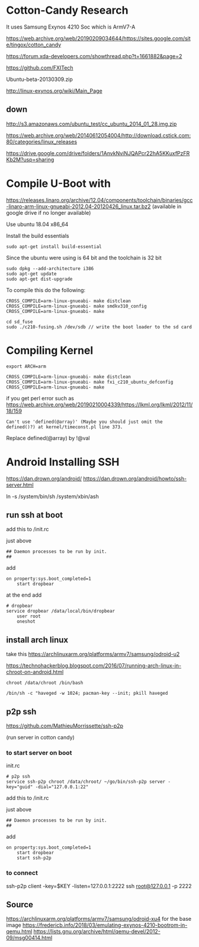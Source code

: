 # Cotton-Candy Research

It uses Samsung Exynos 4210 Soc which is ArmV7-A

https://web.archive.org/web/20190209034644/https://sites.google.com/site/tingox/cotton_candy

https://forum.xda-developers.com/showthread.php?t=1661882&page=2

https://github.com/FXITech

Ubuntu-beta-20130309.zip

http://linux-exynos.org/wiki/Main_Page

## down
http://s3.amazonaws.com/ubuntu_test/cc_ubuntu_2014_01_28.img.zip

https://web.archive.org/web/20140612054004/http://download.cstick.com:80/categories/linux_releases

https://drive.google.com/drive/folders/1AnvkNviNJQAPcr22hA5KKuxfPzFRKb2M?usp=sharing



# Compile U-Boot with

https://releases.linaro.org/archive/12.04/components/toolchain/binaries/gcc-linaro-arm-linux-gnueabi-2012.04-20120426_linux.tar.bz2 (available in google drive if no longer available)

Use ubuntu 18.04 x86_64

Install the build essentials

```
sudo apt-get install build-essential
```


Since the ubuntu were using is 64 bit and the toolchain is 32 bit

```
sudo dpkg --add-architecture i386
sudo apt-get update
sudo apt-get dist-upgrade
```


To compile this do the following:
```
CROSS_COMPILE=arm-linux-gnueabi- make distclean
CROSS_COMPILE=arm-linux-gnueabi- make smdkv310_config
CROSS_COMPILE=arm-linux-gnueabi- make

cd sd_fuse
sudo ./c210-fusing.sh /dev/sdb // write the boot loader to the sd card
```

# Compiling Kernel

```
export ARCH=arm

CROSS_COMPILE=arm-linux-gnueabi- make distclean
CROSS_COMPILE=arm-linux-gnueabi- make fxi_c210_ubuntu_defconfig
CROSS_COMPILE=arm-linux-gnueabi- make
```

if you get perl error such as https://web.archive.org/web/20190210004339/https://lkml.org/lkml/2012/11/18/159
```
Can't use 'defined(@array)' (Maybe you should just omit the defined()?) at kernel/timeconst.pl line 373.
```
Replace defined(@array) by !@val


# Android Installing SSH

https://dan.drown.org/android/
https://dan.drown.org/android/howto/ssh-server.html

ln -s /system/bin/sh /system/xbin/ash

## run ssh at boot
add this to /init.rc

just above

```
## Daemon processes to be run by init.
##
```

add 

```
on property:sys.boot_completed=1
    start dropbear
```

at the end add
```
# dropbear
service dropbear /data/local/bin/dropbear
    user root
    oneshot
```

## install arch linux
take this
https://archlinuxarm.org/platforms/armv7/samsung/odroid-u2


https://technohackerblog.blogspot.com/2016/07/running-arch-linux-in-chroot-on-android.html

```
chroot /data/chroot /bin/bash

/bin/sh -c "haveged -w 1024; pacman-key --init; pkill haveged
```

## p2p ssh

https://github.com/MathieuMorrissette/ssh-p2p

(run server in cotton candy)

### to start server on boot
init.rc
``` 
# p2p ssh
service ssh-p2p chroot /data/chroot/ ~/go/bin/ssh-p2p server -key="guid" -dial="127.0.0.1:22"
```

add this to /init.rc

just above

```
## Daemon processes to be run by init.
##
```

add 

```
on property:sys.boot_completed=1
    start dropbear
    start ssh-p2p
```


### to connect
ssh-p2p client -key=$KEY -listen=127.0.0.1:2222
ssh root@127.0.0.1 -p 2222


## Source
https://archlinuxarm.org/platforms/armv7/samsung/odroid-xu4 for the base image
https://fredericb.info/2018/03/emulating-exynos-4210-bootrom-in-qemu.html
https://lists.gnu.org/archive/html/qemu-devel/2012-09/msg00414.html
